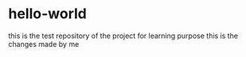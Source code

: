 # hello-world
this is the test repository of the project for learning purpose
this is the changes made by me
